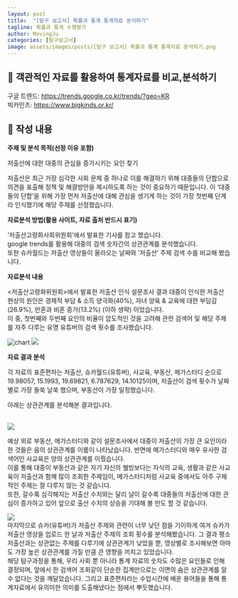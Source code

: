 ```yaml
---
layout: post
title:  "[탐구 보고서] 확률과 통계 통계자료 분석하기"
tagline: 확률과 통계 수행평가
author: MovingJu
categories: [탐구보고서]
image: assets/images/posts/[탐구 보고서] 확률과 통계 통계자료 분석하기.png
---
```


## 🔹 객관적인 자료를 활용하여 통계자료를 비교,분석하기  

구글 트렌드: https://trends.google.co.kr/trends/?geo=KR   
빅카인즈: https://www.bigkinds.or.kr/


## 🔹 작성 내용  

**주제 및 분석 목적(선정 이유 포함)**  

저출산에 대한 대중의 관심을 증가시키는 요인 찾기  

저출산은 최근 가장 심각한 사회 문제 중 하나로 이를 해결하기 위해 대중들의 단합으로 의견을 표출해 정책 및 해결방안을 제시하도록 하는 것이 중요하기 때문입니다. 이 ‘대중들의 단합’을 위해 가장 먼저 저출산에 대해 관심을 생기게 하는 것이 가장 첫번째 단계라 인식했기에 해당 주제를 선정했습니다.  
  

**자료분석 방법(활용 사이트, 자료 출처 반드시 표기)**  

‘저출산고령화사회위원회’에서 발표한 기사를 참고 했습니다.  
google trends를 활용해 대중의 검색 숫자간의 상관관계를 분석했습니다.  
또한 슈카월드는 저출산 영상들이 올라오는 날짜와 ‘저출산’ 주제 검색 수를 비교해 봤습니다.  
  
  
**자료분석 내용**  
  
<저출산고령화위원회>에서 발표한 저출산 인식 설문조사 결과 대중이 인식한 저출산 현상의 원인은 경제적 부담 & 소득 양극화(40%), 자녀 양육 & 교육에 대한 부담감(26.9%), 만혼과 비혼 증가(13.2%) (이하 생략) 이었습니다.  
이 중, 첫번째와 두번째 요인의 비율이 압도적인 것을 고려해 관련 검색어 및 해당 주제를 자주 다루는 유명 유튜버의 검색 횟수를 조사했습니다.  
  
<img src="https://github.com/MovingJu/Activities/assets/158475573/9710fd39-626b-4e0b-ae8e-6d73a41319ea" alt="chart">  
  
  
<img src="https://github.com/MovingJu/Activities/assets/158475573/3c96b472-c637-4c88-bd1e-3318a67b08e5">  
  
<br>
   
**자료 결과 분석**   
   
각 자료의 표준편차는 저출산, 슈카월드(유튜버), 사교육, 부동산, 메가스터디 순으로 19.98057, 15.1993, 19.69821, 6.787629, 14.10125이며, 저출산이 검색 횟수가 날짜 별로 가장 들쑥 날쑥 했으며, 부동산이 가장 일정했습니다.   
  
아래는 상관관계를 분석해본 결과입니다.  

<br>
<img src="https://github.com/MovingJu/Activities/assets/158475573/477571b8-0de6-4111-9125-7bae1a82b2cc">  
<br>

예상 외로 부동산, 메가스터디와 같이 설문조사에서 대중이 저출산의 가장 큰 요인이라 한 것들은 음의 상관관계를 이룸이 나타났습니다. 반면에 메가스터디와 매우 유사한 검색어인 사교육은 양의 상관관계를 이뤘습니다.   
이를 통해 대중이 부동산과 같은 자기 자신의 웰빙보다는 자식의 교육, 생활과 같은 사교육이 저출산과 함께 많이 조회한 주제임이, 메가스터디처럼 사교육 중에서도 아주 구체적인 주제는 잘 다루지 않는 것 같습니다.  
또한, 갈수록 심각해지는 저출산 수치와는 달리 날이 갈수록 대중들의 저출산에 대한 관심이 증가하고 있어 앞으로 출산 수치의 상승을 기대해 볼 만도 할 것 같습니다.  
  
<img src="https://github.com/MovingJu/Activities/assets/158475573/9775ba43-c3c1-4788-952b-83a389af9d0b">  

<br>
마지막으로 슈카(유튜버)가 저출산 주제와 관련이 너무 낮던 점을 기이하게 여겨 슈카가 저출산 영상을 업로드 한 날과 저출산 주제의 조회 횟수를 분석해봤습니다. 그 결과 평소 저출산과는 상관없는 주제를 다루기에 상관관계가 낮았을 뿐, 영상별로 조사해보면 아마도 가장 높은 상관관계를 가질 만큼 큰 영향을 끼치고 있었습니다.  
<br>
해당 탐구과정을 통해, 우리 사회 뿐 아니라 통계 자료의 숫자도 수많은 요인들로 인해 결정되며, 앞에서 한 검색어 조회같이 단순한 집계만으로는 이면의 숨은 상관관계를 알 수 없다는 것을 깨달았습니다. 그리고 표준편차라는 수업시간에 배운 용어들을 통해 통계자료에서 유의미한 의미를 도출해냈다는 점에서 뿌듯했습니다.

